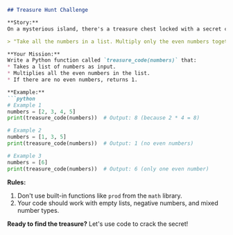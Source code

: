 ```markdown
## Treasure Hunt Challenge

**Story:**
On a mysterious island, there's a treasure chest locked with a secret code. To unlock it, you need to solve a riddle. As a treasure hunter, you've found a scroll with the following clue:

> "Take all the numbers in a list. Multiply only the even numbers together. If there are no even numbers, just say 1."

**Your Mission:**
Write a Python function called `treasure_code(numbers)` that:
* Takes a list of numbers as input.
* Multiplies all the even numbers in the list.
* If there are no even numbers, returns 1.

**Example:**
```python
# Example 1
numbers = [2, 3, 4, 5]
print(treasure_code(numbers))  # Output: 8 (because 2 * 4 = 8)

# Example 2
numbers = [1, 3, 5]
print(treasure_code(numbers))  # Output: 1 (no even numbers)

# Example 3
numbers = [6]
print(treasure_code(numbers))  # Output: 6 (only one even number)
```

**Rules:**
1. Don't use built-in functions like `prod` from the `math` library.
2. Your code should work with empty lists, negative numbers, and mixed number types.

**Ready to find the treasure?** Let's use code to crack the secret!
